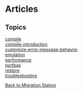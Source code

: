 # Articles

<PageHeader />

## Topics

[compile](./compile)  
[compile-introduction](./compile-introduction)  
[customize-error-message-behavior](./customize-error-message-behavior)  
[emulation](./emulation)  
[performance](./performance)  
[portbas](./portbas)  
[restore](./restore)  
[troubleshooting](./troubleshooting)  

[Back to Migration Station](./../README.md)

  
<PageFooter />
